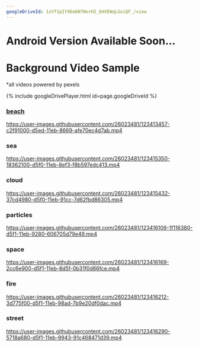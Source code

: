 ```yaml
---
googleDriveId: 1zVf1pIt9Em6N7WorH2_bHVEWqLGoiQF_/view
---
```

# Android Version Available Soon...

# Background Video Sample
*all videos powered by pexels


{% include googleDrivePlayer.html id=page.googleDriveId %}    


### [beach](downloads/beach.mp4)  
https://user-images.githubusercontent.com/26023481/123413457-c2f91000-d5ed-11eb-8669-afe70ec4d7ab.mp4  

### sea  
https://user-images.githubusercontent.com/26023481/123415350-18362100-d5f0-11eb-8ef3-f8b597edc413.mp4  

### cloud  
https://user-images.githubusercontent.com/26023481/123415432-37cd4980-d5f0-11eb-91cc-7d62fbd86305.mp4  

### particles  
https://user-images.githubusercontent.com/26023481/123416109-1f116380-d5f1-11eb-9280-606705d79e49.mp4  

### space  
https://user-images.githubusercontent.com/26023481/123416169-2cc6e900-d5f1-11eb-8d5f-0b31f0d66fce.mp4  

### fire
https://user-images.githubusercontent.com/26023481/123416212-3d775f00-d5f1-11eb-98ad-7b9e20df0dac.mp4  

### street
https://user-images.githubusercontent.com/26023481/123416290-5718a680-d5f1-11eb-9943-91c468471d39.mp4  

